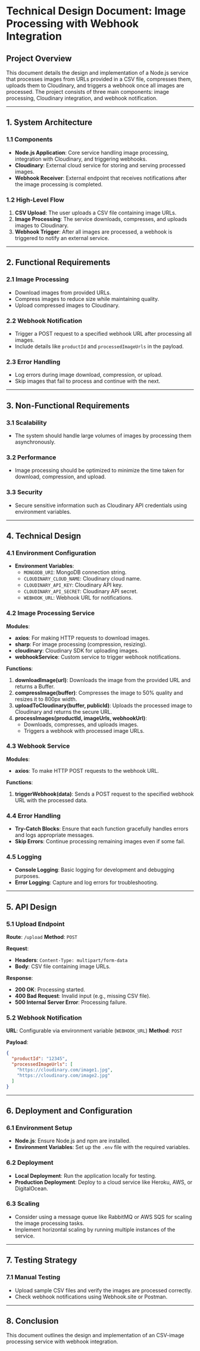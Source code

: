 # Technical Design Document: Image Processing with Webhook Integration

## Project Overview

This document details the design and implementation of a Node.js service that processes images from URLs provided in a CSV file, compresses them, uploads them to Cloudinary, and triggers a webhook once all images are processed. The project consists of three main components: image processing, Cloudinary integration, and webhook notification.

---

## 1. **System Architecture**

### 1.1 Components
- **Node.js Application**: Core service handling image processing, integration with Cloudinary, and triggering webhooks.
- **Cloudinary**: External cloud service for storing and serving processed images.
- **Webhook Receiver**: External endpoint that receives notifications after the image processing is completed.

### 1.2 High-Level Flow
1. **CSV Upload**: The user uploads a CSV file containing image URLs.
2. **Image Processing**: The service downloads, compresses, and uploads images to Cloudinary.
3. **Webhook Trigger**: After all images are processed, a webhook is triggered to notify an external service.

---

## 2. **Functional Requirements**

### 2.1 Image Processing
- Download images from provided URLs.
- Compress images to reduce size while maintaining quality.
- Upload compressed images to Cloudinary.

### 2.2 Webhook Notification
- Trigger a POST request to a specified webhook URL after processing all images.
- Include details like `productId` and `processedImageUrls` in the payload.

### 2.3 Error Handling
- Log errors during image download, compression, or upload.
- Skip images that fail to process and continue with the next.

---

## 3. **Non-Functional Requirements**

### 3.1 Scalability
- The system should handle large volumes of images by processing them asynchronously.
  
### 3.2 Performance
- Image processing should be optimized to minimize the time taken for download, compression, and upload.

### 3.3 Security
- Secure sensitive information such as Cloudinary API credentials using environment variables.

---

## 4. **Technical Design**

### 4.1 Environment Configuration

- **Environment Variables**:
  - `MONGODB_URI`: MongoDB connection string.
  - `CLOUDINARY_CLOUD_NAME`: Cloudinary cloud name.
  - `CLOUDINARY_API_KEY`: Cloudinary API key.
  - `CLOUDINARY_API_SECRET`: Cloudinary API secret.
  - `WEBHOOK_URL`: Webhook URL for notifications.

### 4.2 Image Processing Service

**Modules**: 
- **axios**: For making HTTP requests to download images.
- **sharp**: For image processing (compression, resizing).
- **cloudinary**: Cloudinary SDK for uploading images.
- **webhookService**: Custom service to trigger webhook notifications.

**Functions**:
1. **downloadImage(url)**: Downloads the image from the provided URL and returns a Buffer.
2. **compressImage(buffer)**: Compresses the image to 50% quality and resizes it to 800px width.
3. **uploadToCloudinary(buffer, publicId)**: Uploads the processed image to Cloudinary and returns the secure URL.
4. **processImages(productId, imageUrls, webhookUrl)**:
   - Downloads, compresses, and uploads images.
   - Triggers a webhook with processed image URLs.

### 4.3 Webhook Service

**Modules**: 
- **axios**: To make HTTP POST requests to the webhook URL.

**Functions**:
1. **triggerWebhook(data)**: Sends a POST request to the specified webhook URL with the processed data.

### 4.4 Error Handling
- **Try-Catch Blocks**: Ensure that each function gracefully handles errors and logs appropriate messages.
- **Skip Errors**: Continue processing remaining images even if some fail.

### 4.5 Logging
- **Console Logging**: Basic logging for development and debugging purposes.
- **Error Logging**: Capture and log errors for troubleshooting.

---

## 5. **API Design**

### 5.1 Upload Endpoint

**Route**: `/upload`
**Method**: `POST`

**Request**:
- **Headers**: `Content-Type: multipart/form-data`
- **Body**: CSV file containing image URLs.

**Response**:
- **200 OK**: Processing started.
- **400 Bad Request**: Invalid input (e.g., missing CSV file).
- **500 Internal Server Error**: Processing failure.

### 5.2 Webhook Notification

**URL**: Configurable via environment variable (`WEBHOOK_URL`)
**Method**: `POST`

**Payload**:
```json
{
  "productId": "12345",
  "processedImageUrls": [
    "https://cloudinary.com/image1.jpg",
    "https://cloudinary.com/image2.jpg"
  ]
}
```

---

## 6. **Deployment and Configuration**

### 6.1 Environment Setup

- **Node.js**: Ensure Node.js and npm are installed.
- **Environment Variables**: Set up the `.env` file with the required variables.

### 6.2 Deployment

- **Local Deployment**: Run the application locally for testing.
- **Production Deployment**: Deploy to a cloud service like Heroku, AWS, or DigitalOcean.

### 6.3 Scaling

- Consider using a message queue like RabbitMQ or AWS SQS for scaling the image processing tasks.
- Implement horizontal scaling by running multiple instances of the service.

---

## 7. **Testing Strategy**

### 7.1 Manual Testing

- Upload sample CSV files and verify the images are processed correctly.
- Check webhook notifications using Webhook.site or Postman.


---

## 8. **Conclusion**

This document outlines the design and implementation of an CSV-image processing service with webhook integration. 
